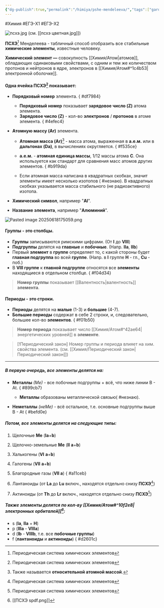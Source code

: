 ```yaml
---
{"dg-publish":true,"permalink":"/himiya/pshe-mendeleeva/","tags":["gardenEntry"]}
---
```


#Химия #ЕГЭ-Х1 #ЕГЭ-Х2 

![псхэ.jpg](/img/user/files/attachments/%D0%BF%D1%81%D1%85%D1%8D.jpg)
(см. [[псхэ цветная.jpg]])

**ПСХЭ**[^1] Менделеева - табличный способ отобразить все стабильные **химические элементы**, известные человеку.

**Химический элемент —** совокупность [[Химия/Атом\|атомов]], обладающих одинаковыми свойствами, с одним и тем же количеством протонов и нейтронов в ядре, электронов в [[Химия/Атом#^1c4b53\|электронной оболочке]].

#### Одна ячейка **ПСХЭ**[^1] показывает:
- **Порядковый номер** элемента.
{ #df7984}

	- **Порядковый номер** показывает **зарядовое число (Z)** атома элемента.
	- **Зарядовое число (Z)** - кол-во **электронов** / **протонов** в атоме элемента.
{ #4efec4}

- **Атомную массу (Ar)** элемента.
	- **Атомная масса (Ar)**[^3] - масса атома, выраженная в **а.е.м.** или в **дальтонах (Da)**, в вычислениях округляется.
{ #f535ce}

	- **а.е.м.** - **атомная единица массы**, 1/12 массы атома **C**. Она используется как стандарт для сравнения масс атомов других элементов.
{ #b919da}

	- Если атомная масса написана в квадратных скобках, значит элементы имеет несколько изотопов ( #незнаю). В квадратных скобках указывается масса стабильного (не радиоактивного) изотопа.
- **Химический символ**, например "**Al**".
- **Название элемента**, например "**Алюминий**".

![Pasted image 20250618175059.png](/img/user/files/attachments/Pasted%20image%2020250618175059.png)
#### Группы - это столбцы.
- **Группы** записываются римскими цифрами. (От **I** до **VIII**) 
- **Подгруппы** делятся на **главные** и **побочные**. (Напр. **IIa**, **IIb**)
- Первый **элемент** в **группе** определяет то, с какой стороны будет **главная подгруппа** во всей **группе**. (Напр. в **I** группе **H** - гл., **Cu** - поб.)
- В **VIII группе** к **главной подгруппе** относятся все **элементы** находящиеся в отдельном столбце.
{ #f04d34}

>**Номер группы** показывает [[Валентность\|валентность]] **элемента**.
#### Периоды - это строки.
- **Периоды** делятся на **малые** (1-3) и **большие** (4-7).
- **Большие периоды** содержат в себе 2 строки, и, следовательно, большее кол-во **элементов**.
{ #f01b50}

>**Номер периода** показывает число [[Химия/Атом#^42ae64\|энергетических уровней]] в **элементе**.

> [!Периодический закон]
> Номер группы и периода влияет на хим. свойства элемента. (см. [[Химия/Периодический закон\|Периодический закон]]) 

---

##### В первую очередь, все элементы делятся на:
- **Металлы** *(Ме)* - все побочные подгруппы + всё, что ниже линии B - At. 
{ #899cb7}

	- **Металлы** образованы металлической связью( #незнаю).
- **Неметаллы** *(неМе)* - всё остальное, т.е. основные подгруппы выше B - At 
{ #befd0e}


##### Потом, все **элементы** делятся на следующие типы:
1. Щелочные **Me** (**Ia**+**b**)
2. Щелочно-земельные **Me** (**II** **a**+**b**)
3. Халькогены (**VI** **a**+**b**)
4. Галогены (**VII** **a**+**b**)
5. Благородные газы (**VII a**)
{ #a11ceb}

6. Лантаноиды (от **La** до **Lu** включ., находятся отдельно снизу **ПСХЭ**[^1])
7. Актиноиды (от **Th** до **Lr** включ., находятся отдельно снизу **ПСХЭ**[^1])

##### Также **элементы** делятся по кол-ву [[Химия/Атом#^10f2e8\|электронных орбиталей]][^2]:
- s (**Ia**, **IIa** + **H**)
- p (**IIIa** - **VIIIa**)
- d (**Ib** - **VIIIb**, т.е. все **побочные группы**)
- f (**лантаноиды** и **актиноиды**)
{ #d2601c}


[^1]: Периодическая система химических элементов

[^2]: [[ПСХЭ spdf.png]]

[^3]: Также называется **относительной атомной массой**.
